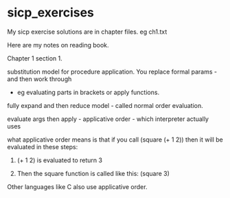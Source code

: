 sicp_exercises
==============

My sicp exercise solutions are in chapter files.  eg ch1.txt

Here are my notes on reading book.

Chapter 1 section 1.

substitution model for procedure application.  You replace formal params - and then work through 
 - eg evaluating parts in brackets or apply functions.


fully expand and then reduce model - called normal order evaluation.

evaluate args then apply  - applicative order - which interpreter actually uses

what applicative order means is that if you call (square (+ 1 2)) then it will be evaluated in these steps:

1. (+ 1 2) is evaluated to return 3

2. Then the square function is called like this: (square 3)

Other languages like C also use applicative order.
